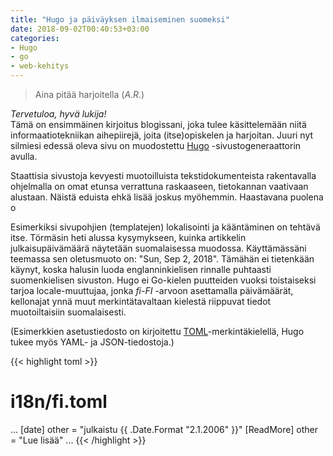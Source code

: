 ```yaml
---
title: "Hugo ja päiväyksen ilmaiseminen suomeksi"
date: 2018-09-02T00:40:53+03:00
categories:
- Hugo
- go
- web-kehitys
---
```

>Aina pitää harjoitella (*A.R.*)

*Tervetuloa, hyvä lukija!*  
Tämä on ensimmäinen kirjoitus blogissani, joka tulee käsittelemään niitä informaatiotekniikan aihepiirejä, joita (itse)opiskelen ja harjoitan. Juuri nyt silmiesi edessä oleva sivu on muodostettu [Hugo](https://gohugo.io) -sivustogeneraattorin avulla.<!--more--> 

Staattisia sivustoja kevyesti muotoilluista tekstidokumenteista rakentavalla ohjelmalla on omat etunsa verrattuna raskaaseen, tietokannan vaativaan alustaan. Näistä eduista ehkä lisää joskus myöhemmin. Haastavana puolena o   

Esimerkiksi sivupohjien (templatejen) lokalisointi ja kääntäminen on tehtävä itse. Törmäsin heti alussa kysymykseen, kuinka artikkelin julkaisupäivämäärä näytetään suomalaisessa muodossa. Käyttämässäni teemassa sen oletusmuoto on: "Sun, Sep 2, 2018". Tämähän ei tietenkään käynyt, koska halusin luoda englanninkielisen rinnalle puhtaasti suomenkielisen sivuston. Hugo ei Go-kielen puutteiden vuoksi toistaiseksi tarjoa locale-muuttujaa, jonka *fi-FI* -arvoon asettamalla päivämäärät, kellonajat ynnä muut merkintätavaltaan kielestä riippuvat tiedot muotoiltaisiin suomalaisesti.

(Esimerkkien asetustiedosto on kirjoitettu [TOML](https://github.com/toml-lang/toml)-merkintäkielellä, Hugo tukee myös YAML- ja JSON-tiedostoja.)

{{< highlight toml >}}
# i18n/fi.toml
...
[date]
other = "julkaistu {{ .Date.Format \"2.1.2006\" }}"
[ReadMore]
other = "Lue lisää"
...
{{< /highlight >}}